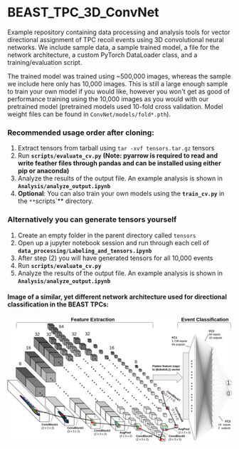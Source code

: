 # BEAST_TPC_3D_ConvNet
Example repository containing data processing and analysis tools for vector directional assignment of TPC recoil events using 3D convolutional neural networks. We include sample data, a sample trained model, a file for the network architecture, a custom PyTorch DataLoader class, and a training/evaluation script.

The trained model was trained using ~500,000 images, whereas the sample we include here only has 10,000 images. This is still a large enough sample to train your own model if you would like, however you won't get as good of performance training using the 10,000 images as you would with our pretrained model (pretrained models used 10-fold cross validation. Model weight files can be found in `ConvNet/models/fold*.pth`).

### Recommended usage order after cloning:
1. Extract tensors from tarball using `tar -xvf tensors.tar.gz` tensors
2. Run **`scripts/evaluate_cv.py`** **(Note: pyarrow is required to read and write feather files through pandas and can be installed using either pip or anaconda)**
3. Analyze the results of the output file. An example analysis is shown in **`Analysis/analyze_output.ipynb`**
4. **Optional**: You can also train your own models using the **`train_cv.py`** in the `**`scripts`** directory.

### Alternatively you can generate tensors yourself
1. Create an empty folder in the parent directory called `tensors`
2. Open up a jupyter notebook session and run through each cell of **`data_processing/Labeling_and_tensors.ipynb`**
3. After step (2) you will have generated tensors for all 10,000 events
4. Run **`scripts/evaluate_cv.py`**
5. Analyze the results of the output file. An example analysis is shown in **`Analysis/analyze_output.ipynb`**

#### Image of a similar, yet different network architecture used for directional classification in the BEAST TPCs:
![plot](./misc_images/architecture_example.png)
